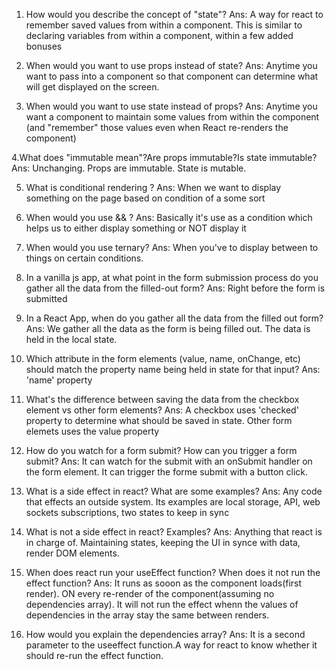1. How would you describe the concept of "state"?
Ans: A way for react to remember saved values from within a component. This is similar to declaring variables from within a component, within a few added bonuses 

2. When would you want to use props instead of state?
Ans: Anytime you want to pass into a component so that component can determine what will get displayed on the screen.

3. When would you want to use state instead of props?
Ans: Anytime you want a component to maintain some values from within the component (and "remember" those values even when React re-renders the component)

4.What does "immutable mean"?Are props immutable?Is state immutable?
Ans: Unchanging. Props are immutable. State is mutable.

5. What is conditional rendering ?
Ans: When we want to display something on the page based on condition of a some sort

6. When would you use && ?
Ans: Basically it's use as a condition which helps us to either display something or NOT display it

7. When would you use ternary?
Ans: When you've to display between to things on certain conditions.

8. In a vanilla js app, at what point in the form submission process do you gather all the data from the filled-out form?
Ans: Right before the form is submitted

9. In a React App, when do you gather all the data from the filled out form?
Ans: We gather all the data as the form is being filled out. The data is held in the local state.

10. Which attribute in the form elements (value, name, onChange, etc) should match the property name being held in state for that input?
Ans: 'name' property

11. What's the difference between saving the data from the checkbox element vs other form elements?
Ans: A checkbox uses 'checked' property to determine what should be saved in state. Other form elemets uses the value property

12. How do you watch for a form submit? How can you trigger a form submit?
Ans: It can watch for the submit with an onSubmit handler on the form element. It can trigger the forme submit with a button click.

13. What is a side effect in react? What are some examples?
Ans: Any code that effects an outside system. Its examples are local storage, API, web sockets subscriptions, two states to keep in sync

14. What is not a side effect in react? Examples?
Ans: Anything that react is in charge of. Maintaining states, keeping the UI in synce with data, render DOM elements.

15. When does react run your useEffect function? When does it not run the effect function?
Ans: It runs as sooon as the component loads(first render). ON every re-render of the component(assuming no dependencies array). It will not run the effect whenn the values of dependencies in the array stay the same between renders.

16. How would you explain the dependencies array?
Ans: It is a second parameter to the useeffect function.A way for react to know whether it should re-run the effect function.


